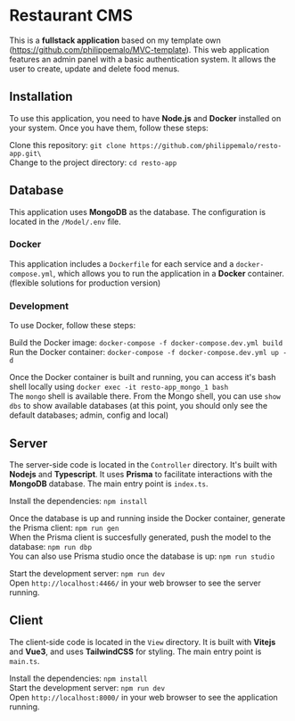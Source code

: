 # Restaurant CMS

This is a **fullstack application** based on my template own (https://github.com/philippemalo/MVC-template).
This web application features an admin panel with a basic authentication system. It allows the user to create, update and delete food menus.

## Installation

To use this application, you need to have **Node.js** and **Docker** installed on your system. Once you have them, follow these steps:

Clone this repository: `git clone https://github.com/philippemalo/resto-app.git\`<br>
Change to the project directory: `cd resto-app`

## Database

This application uses **MongoDB** as the database. The configuration is located in the `/Model/.env` file.

### Docker

This application includes a `Dockerfile` for each service and a `docker-compose.yml`, which allows you to run the application in a **Docker** container. (flexible solutions for production version)

### Development

To use Docker, follow these steps:

Build the Docker image: `docker-compose -f docker-compose.dev.yml build`<br>
Run the Docker container: `docker-compose -f docker-compose.dev.yml up -d`

Once the Docker container is built and running, you can access it's bash shell locally using `docker exec -it resto-app_mongo_1 bash`<br>
The `mongo` shell is available there. From the Mongo shell, you can use `show dbs` to show available databases (at this point, you should only see the default databases; admin, config and local)

## Server

The server-side code is located in the `Controller` directory. It's built with **Nodejs** and **Typescript**. It uses **Prisma** to facilitate interactions with the **MongoDB** database. The main entry point is `index.ts`.

Install the dependencies: `npm install`

Once the database is up and running inside the Docker container, generate the Prisma client: `npm run gen`<br>
When the Prisma client is succesfully generated, push the model to the database: `npm run dbp`<br>
You can also use Prisma studio once the database is up: `npm run studio`

Start the development server: `npm run dev`<br>
Open `http://localhost:4466/` in your web browser to see the server running.

## Client

The client-side code is located in the `View` directory. It is built with **Vitejs** and **Vue3**, and uses **TailwindCSS** for styling. The main entry point is `main.ts`.

Install the dependencies: `npm install`<br>
Start the development server: `npm run dev`<br>
Open `http://localhost:8000/` in your web browser to see the application running.
